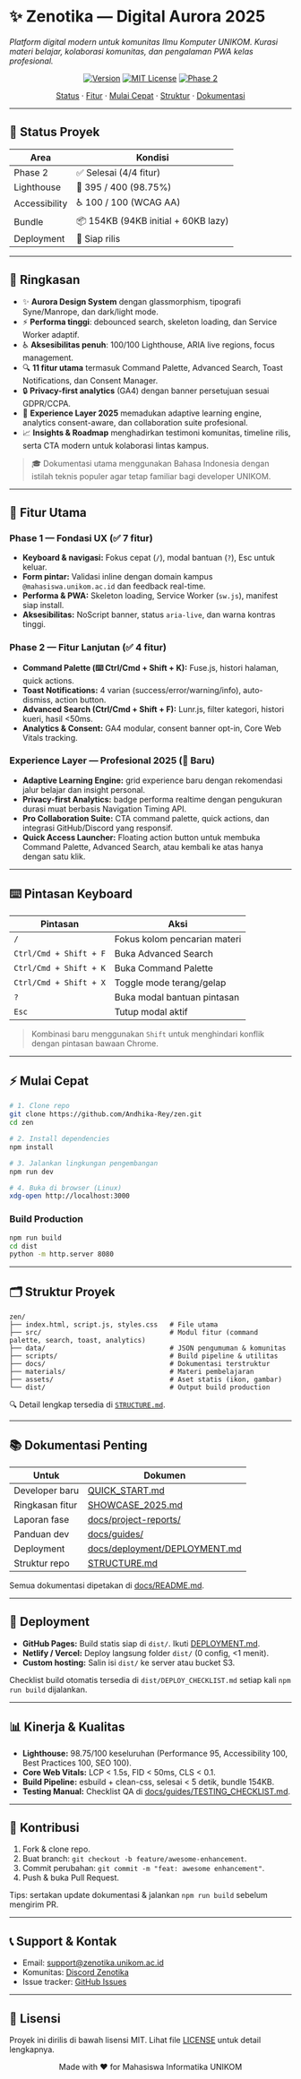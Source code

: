 # ✨ Zenotika — Digital Aurora 2025

_Platform digital modern untuk komunitas Ilmu Komputer UNIKOM. Kurasi materi belajar, kolaborasi komunitas, dan pengalaman PWA kelas profesional._

<p align="center">
  <a href="https://github.com/Andhika-Rey/zen"><img alt="Version" src="https://img.shields.io/badge/version-3.1.0-1d4ed8.svg" /></a>
  <a href="LICENSE"><img alt="MIT License" src="https://img.shields.io/badge/license-MIT-16a34a.svg" /></a>
  <a href="docs/project-reports/PHASE_2_FINAL_REPORT.md"><img alt="Phase 2" src="https://img.shields.io/badge/Phase_2-100%25-success.svg" /></a>
</p>

<p align="center">
  <a href="#status">Status</a> ·
  <a href="#fitur-utama">Fitur</a> ·
  <a href="#mulai-cepat">Mulai Cepat</a> ·
  <a href="#struktur">Struktur</a> ·
  <a href="#dokumentasi">Dokumentasi</a>
</p>

---

## <a name="status"></a>🎯 Status Proyek

| Area | Kondisi |
| --- | --- |
| Phase 2 | ✅ Selesai (4/4 fitur) |
| Lighthouse | 🎯 395 / 400 (98.75%) |
| Accessibility | ♿ 100 / 100 (WCAG AA) |
| Bundle | 📦 154KB (94KB initial + 60KB lazy) |
| Deployment | 🚀 Siap rilis |

---

## <a name="ringkasan"></a>📌 Ringkasan

- ✨ **Aurora Design System** dengan glassmorphism, tipografi Syne/Manrope, dan dark/light mode.
- ⚡ **Performa tinggi**: debounced search, skeleton loading, dan Service Worker adaptif.
- ♿ **Aksesibilitas penuh**: 100/100 Lighthouse, ARIA live regions, focus management.
- 🔍 **11 fitur utama** termasuk Command Palette, Advanced Search, Toast Notifications, dan Consent Manager.
- 🔒 **Privacy-first analytics** (GA4) dengan banner persetujuan sesuai GDPR/CCPA.
- 🧭 **Experience Layer 2025** memadukan adaptive learning engine, analytics consent-aware, dan collaboration suite profesional.
- 📈 **Insights & Roadmap** menghadirkan testimoni komunitas, timeline rilis, serta CTA modern untuk kolaborasi lintas kampus.

> 🎓 Dokumentasi utama menggunakan Bahasa Indonesia dengan istilah teknis populer agar tetap familiar bagi developer UNIKOM.

---

## <a name="fitur-utama"></a>🌈 Fitur Utama

### Phase 1 — Fondasi UX (✅ 7 fitur)
- **Keyboard & navigasi:** Fokus cepat (`/`), modal bantuan (`?`), Esc untuk keluar.
- **Form pintar:** Validasi inline dengan domain kampus `@mahasiswa.unikom.ac.id` dan feedback real-time.
- **Performa & PWA:** Skeleton loading, Service Worker (`sw.js`), manifest siap install.
- **Aksesibilitas:** NoScript banner, status `aria-live`, dan warna kontras tinggi.

### Phase 2 — Fitur Lanjutan (✅ 4 fitur)
- **Command Palette (⌨️ Ctrl/Cmd + Shift + K):** Fuse.js, histori halaman, quick actions.
- **Toast Notifications:** 4 varian (success/error/warning/info), auto-dismiss, action button.
- **Advanced Search (Ctrl/Cmd + Shift + F):** Lunr.js, filter kategori, histori kueri, hasil <50ms.
- **Analytics & Consent:** GA4 modular, consent banner opt-in, Core Web Vitals tracking.

### Experience Layer — Profesional 2025 (🎉 Baru)
- **Adaptive Learning Engine:** grid experience baru dengan rekomendasi jalur belajar dan insight personal.
- **Privacy-first Analytics:** badge performa realtime dengan pengukuran durasi muat berbasis Navigation Timing API.
- **Pro Collaboration Suite:** CTA command palette, quick actions, dan integrasi GitHub/Discord yang responsif.
- **Quick Access Launcher:** Floating action button untuk membuka Command Palette, Advanced Search, atau kembali ke atas hanya dengan satu klik.

---

## <a name="pintasan"></a>⌨️ Pintasan Keyboard

| Pintasan | Aksi |
| --- | --- |
| `/` | Fokus kolom pencarian materi |
| `Ctrl/Cmd + Shift + F` | Buka Advanced Search |
| `Ctrl/Cmd + Shift + K` | Buka Command Palette |
| `Ctrl/Cmd + Shift + X` | Toggle mode terang/gelap |
| `?` | Buka modal bantuan pintasan |
| `Esc` | Tutup modal aktif |

> Kombinasi baru menggunakan `Shift` untuk menghindari konflik dengan pintasan bawaan Chrome.

---

## <a name="mulai-cepat"></a>⚡ Mulai Cepat

```bash
# 1. Clone repo
git clone https://github.com/Andhika-Rey/zen.git
cd zen

# 2. Install dependencies
npm install

# 3. Jalankan lingkungan pengembangan
npm run dev

# 4. Buka di browser (Linux)
xdg-open http://localhost:3000
```

### Build Production

```bash
npm run build
cd dist
python -m http.server 8080
```

---

## <a name="struktur"></a>🗂️ Struktur Proyek

```
zen/
├── index.html, script.js, styles.css   # File utama
├── src/                                # Modul fitur (command palette, search, toast, analytics)
├── data/                               # JSON pengumuman & komunitas
├── scripts/                            # Build pipeline & utilitas
├── docs/                               # Dokumentasi terstruktur
├── materials/                          # Materi pembelajaran
├── assets/                             # Aset statis (ikon, gambar)
└── dist/                               # Output build production
```

🔍 Detail lengkap tersedia di [`STRUCTURE.md`](STRUCTURE.md).

---

## <a name="dokumentasi"></a>📚 Dokumentasi Penting

| Untuk | Dokumen |
| --- | --- |
| Developer baru | [QUICK_START.md](QUICK_START.md) |
| Ringkasan fitur | [SHOWCASE_2025.md](SHOWCASE_2025.md) |
| Laporan fase | [docs/project-reports/](docs/project-reports/) |
| Panduan dev | [docs/guides/](docs/guides/) |
| Deployment | [docs/deployment/DEPLOYMENT.md](docs/deployment/DEPLOYMENT.md) |
| Struktur repo | [STRUCTURE.md](STRUCTURE.md) |

Semua dokumentasi dipetakan di [docs/README.md](docs/README.md).

---

## <a name="deploy"></a>🚀 Deployment

- **GitHub Pages:** Build statis siap di `dist/`. Ikuti [DEPLOYMENT.md](docs/deployment/DEPLOYMENT.md#github-pages).
- **Netlify / Vercel:** Deploy langsung folder `dist/` (0 config, <1 menit).
- **Custom hosting:** Salin isi `dist/` ke server atau bucket S3.

Checklist build otomatis tersedia di `dist/DEPLOY_CHECKLIST.md` setiap kali `npm run build` dijalankan.

---

## <a name="kinerja"></a>📊 Kinerja & Kualitas

- **Lighthouse:** 98.75/100 keseluruhan (Performance 95, Accessibility 100, Best Practices 100, SEO 100).
- **Core Web Vitals:** LCP < 1.5s, FID < 50ms, CLS < 0.1.
- **Build Pipeline:** esbuild + clean-css, selesai < 5 detik, bundle 154KB.
- **Testing Manual:** Checklist QA di [docs/guides/TESTING_CHECKLIST.md](docs/guides/TESTING_CHECKLIST.md).

---

## <a name="kontribusi"></a>🤝 Kontribusi

1. Fork & clone repo.
2. Buat branch: `git checkout -b feature/awesome-enhancement`.
3. Commit perubahan: `git commit -m "feat: awesome enhancement"`.
4. Push & buka Pull Request.

Tips: sertakan update dokumentasi & jalankan `npm run build` sebelum mengirim PR.

---

## <a name="kontak"></a>📞 Support & Kontak

- Email: [support@zenotika.unikom.ac.id](mailto:support@zenotika.unikom.ac.id)
- Komunitas: [Discord Zenotika](https://discord.gg/zenotika)
- Issue tracker: [GitHub Issues](https://github.com/Andhika-Rey/zen/issues)

---

## <a name="lisensi"></a>📜 Lisensi

Proyek ini dirilis di bawah lisensi MIT. Lihat file [LICENSE](LICENSE) untuk detail lengkapnya.

<p align="center">Made with ❤️ for Mahasiswa Informatika UNIKOM</p>
